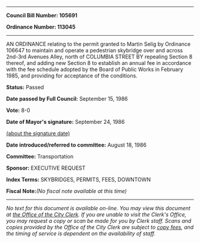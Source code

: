 

********

**Council Bill Number: 105691**
   
**Ordinance Number: 113045**
********

 AN ORDINANCE relating to the permit granted to Martin Selig by Ordinance 106647 to maintain and operate a pedestrian skybridge over and across 2nd-3rd Avenues Alley, north of COLUMBIA STREET BY repealing Section 8 thereof, and adding new Section 8 to establish an annual fee in accordance with the fee schedule adopted by the Board of Public Works in February 1985, and providing for acceptance of the conditions.

**Status:** Passed
   
**Date passed by Full Council:** September 15, 1986
   
**Vote:** 8-0
   
**Date of Mayor's signature:** September 24, 1986
   
[(about the signature date)](/~public/approvaldate.htm)
   
   
   
**Date introduced/referred to committee:** August 18, 1986
   
**Committee:** Transportation
   
**Sponsor:** EXECUTIVE REQUEST
   
   
**Index Terms:** SKYBRIDGES, PERMITS, FEES, DOWNTOWN

**Fiscal Note:**_(No fiscal note available at this time)_
********

_No text for this document is available on-line. You may view this document at [the Office of the City Clerk](http://www.seattle.gov/leg/clerk/contactUs.htm). If you are unable to visit the Clerk's Office, you may request a copy or scan be made for you by Clerk staff. Scans and copies provided by the Office of the City Clerk are subject to [copy fees](http://clerk.seattle.gov/~public/clerkfees.htm), and the timing of service is dependent on the availability of staff._


